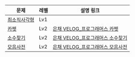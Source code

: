 |문제|레벨|설명 링크|
|------|---|---|
|[최소직사각형](https://school.programmers.co.kr/learn/courses/30/lessons/86491) |Lv1||
|[카펫](https://school.programmers.co.kr/learn/courses/30/lessons/42842) |Lv2|[은채 VELOG_프로그래머스 카펫](https://velog.io/@eunsilk/python-%ED%94%84%EB%A1%9C%EA%B7%B8%EB%9E%98%EB%A8%B8%EC%8A%A4-%EC%B9%B4%ED%8E%AB)|
|[소수찾기](https://school.programmers.co.kr/learn/courses/30/lessons/42839) |Lv2|[은채 VELOG_프로그래머스 소수찾기](https://velog.io/@eunsilk/python-%ED%94%84%EB%A1%9C%EA%B7%B8%EB%9E%98%EB%A8%B8%EC%8A%A4-%EC%B9%B4%ED%8E%AB)|
|[모음사전](https://school.programmers.co.kr/learn/courses/30/lessons/84512) |Lv2|[은채 VELOG_프로그래머스 모음사전](https://velog.io/@eunsilk/python-%ED%94%84%EB%A1%9C%EA%B7%B8%EB%9E%98%EB%A8%B8%EC%8A%A4-%EC%B9%B4%ED%8E%AB)|


